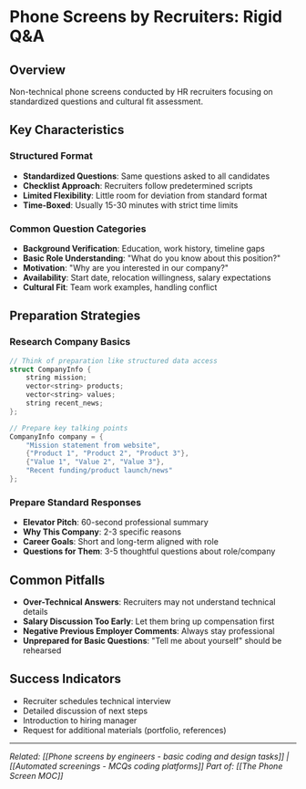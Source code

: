 # Phone Screens by Recruiters: Rigid Q&A

## Overview
Non-technical phone screens conducted by HR recruiters focusing on standardized questions and cultural fit assessment.

## Key Characteristics

### Structured Format
- **Standardized Questions**: Same questions asked to all candidates
- **Checklist Approach**: Recruiters follow predetermined scripts
- **Limited Flexibility**: Little room for deviation from standard format
- **Time-Boxed**: Usually 15-30 minutes with strict time limits

### Common Question Categories
- **Background Verification**: Education, work history, timeline gaps
- **Basic Role Understanding**: "What do you know about this position?"
- **Motivation**: "Why are you interested in our company?"
- **Availability**: Start date, relocation willingness, salary expectations
- **Cultural Fit**: Team work examples, handling conflict

## Preparation Strategies

### Research Company Basics
```cpp
// Think of preparation like structured data access
struct CompanyInfo {
    string mission;
    vector<string> products;
    vector<string> values;
    string recent_news;
};

// Prepare key talking points
CompanyInfo company = {
    "Mission statement from website",
    {"Product 1", "Product 2", "Product 3"},
    {"Value 1", "Value 2", "Value 3"},
    "Recent funding/product launch/news"
};
```

### Prepare Standard Responses
- **Elevator Pitch**: 60-second professional summary
- **Why This Company**: 2-3 specific reasons
- **Career Goals**: Short and long-term aligned with role
- **Questions for Them**: 3-5 thoughtful questions about role/company

## Common Pitfalls
- **Over-Technical Answers**: Recruiters may not understand technical details
- **Salary Discussion Too Early**: Let them bring up compensation first
- **Negative Previous Employer Comments**: Always stay professional
- **Unprepared for Basic Questions**: "Tell me about yourself" should be rehearsed

## Success Indicators
- Recruiter schedules technical interview
- Detailed discussion of next steps
- Introduction to hiring manager
- Request for additional materials (portfolio, references)

---
*Related: [[Phone screens by engineers - basic coding and design tasks]] | [[Automated screenings - MCQs coding platforms]]*
*Part of: [[The Phone Screen MOC]]*